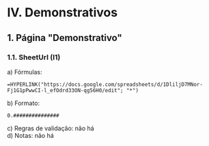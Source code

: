 # IV. Demonstrativos

## 1. Página "Demonstrativo"

### 1.1. **SheetUrl** (I1)

a) Fórmulas:
```
=HYPERLINK("https://docs.google.com/spreadsheets/d/1DliljD7MNor-Fj1G1pPwwCI-l_efOdrd33ON-qg56H0/edit"; "*")
```

b) Formato:
```
0.###############
```

c) Regras de validação: não há  
d) Notas: não há  
